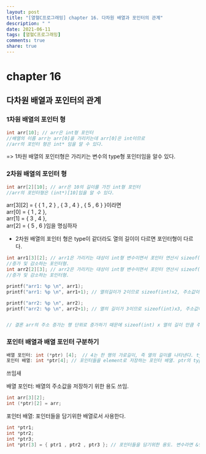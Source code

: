 ```yaml
---
layout: post
title: "[열혈C프로그래밍] chapter 16. 다차원 배열과 포인터의 관계"
description: " "
date: 2021-06-11
tags: [열혈C프로그래밍]
comments: true
share: true
---
```


# chapter 16
## 다차원 배열과 포인터의 관계

### 1차원 배열의 포인터 형
```c
int arr[10]; // arr은 int형 포인터
//배열의 이름 arr는 arr[0]을 가리키는데 arr[0]은 int이므로
//arr의 포인터 형은 int* 임을 알 수 있다.
```
=> 1차원 배열의 포인터형은 가리키는 변수의 type형 포인터임을 알수 있다.<br>

### 2차원 배열의 포인터 형 

```c
int arr[2][10]; // arr은 10의 길이를 가진 int형 포인터
//arr의 포인터형은 (int*)[10]임을 알 수 있다.
```
arr[3][2] = { { 1 , 2 } , { 3 , 4 } , { 5 , 6 } }이라면 <br>
arr[0] = { 1 , 2 }, <br>
arr[1] = { 3 , 4 }, <br>
arr[2] = { 5 , 6 }임을 명심하자 <br>

* 2차원 배열의 포인터 형은 type이 같더라도 열의 길이이 다르면 포인터형이 다르다.
```c
int arr1[3][2]; // arr1은 가리키는 대상이 int형 변수이면서 포인터 연산시 sizeof(int)x2 의 크기단위로 
//증가 및 감소하는 포인터형.
int arr2[2][3]; // arr2은 가리키는 대상이 int형 변수이면서 포인터 연산시 sizeof(int)x3 의 크기단위로 
//증가 및 감소하는 포인터형.

printf("arr1: %p \n", arr1);
printf("arr1: %p \n", arr1+1); // 열의길이가 2이므로 sizeof(int)x2, 주소값이 8증가.

printf("arr2: %p \n", arr2);
printf("arr2: %p \n", arr2+1); // 열의 길이가 3이므로 sizeof(int)x3, 주소값이 12증가.


// 결론 arr의 주소 증가는 행 단위로 증가하기 때문에 sizeof(int) x 열의 길이 만큼 주소값이 증가한다.

```

### 포인터 배열과 배열 포인터 구분하기

```c
배열 포인터: int (*ptr) [4];  // 4는 한 행의 가로길이, 즉 열의 길이를 나타낸다. type은 int* [4] 
포인터 배열: int *ptr[4]; // 포인터들을 element로 저장하는 포인터 배열. ptr의 type은 더블 포인터. 
```

쓰임새<br>

배열 포인터: 배열의 주소값을 저장하기 위한 용도 쓰임. <br>
```c
int arr[3][2];
int (*ptr)[2] = arr;
```
포인터 배열: 포인터들을 담기위한 배열로서 사용한다.<br>
```c
int *ptr1;
int *ptr2;
int *ptr3;
int *ptr[3] = { ptr1 , ptr2 , ptr3 }; // 포인터들을 담기위한 용도. 변수라면 &연산자를 붙이자 (&num)
```

